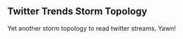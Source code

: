 Twitter Trends Storm Topology
------------------------------
Yet another storm topology to read twitter streams. Yawn!

